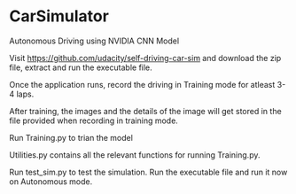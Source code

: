 # CarSimulator
Autonomous Driving using NVIDIA CNN Model

Visit https://github.com/udacity/self-driving-car-sim and download the zip file, extract and run the executable file.

Once the application runs, record the driving in Training mode for atleast 3-4 laps.

After training, the images and the details of the image will get stored in the file provided when recording in training mode.

Run Training.py to trian the model

Utilities.py contains all the relevant functions for running Training.py.

Run test_sim.py to test the simulation. Run the executable file and run it now on Autonomous mode.


